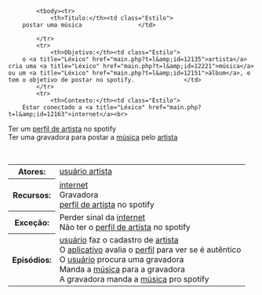 <table> 




<!--                     SEGUNDA PARTE                                     --> 


   



<!-- CENÁRIO --> 

    

            <tbody><tr> 
                <th>Titulo:</th><td class="Estilo">
        postar uma música                </td> 

            </tr> 
            <tr> 
                <th>Objetivo:</th><td class="Estilo">
		o <a title="Léxico" href="main.php?t=l&amp;id=12135">artista</a> cria uma <a title="Léxico" href="main.php?t=l&amp;id=12221">música</a> ou um <a title="Léxico" href="main.php?t=l&amp;id=12151">álbum</a>, e tem o objetivo de postar no spotify.				</td> 
            </tr> 
            <tr> 
                <th>Contexto:</th><td class="Estilo">
		Estar conectado a <a title="Léxico" href="main.php?t=l&amp;id=12163">internet</a><br>
Ter um <a title="Léxico" href="main.php?t=l&amp;id=12135">perfil de artista</a> no spotify<br>
Ter uma gravadora para postar a <a title="Léxico" href="main.php?t=l&amp;id=12221">música</a> pelo <a title="Léxico" href="main.php?t=l&amp;id=12135">artista</a>		 
				</td> 
            </tr> 
            <tr> 
                <th>Atores:</th><td class="Estilo">
		<a title="Léxico" href="main.php?t=l&amp;id=12135">usuário artista</a>                </td>  
            </tr> 
            <tr> 
                <th>Recursos:</th><td class="Estilo">
		<a title="Léxico" href="main.php?t=l&amp;id=12163">internet</a><br>
Gravadora<br>
<a title="Léxico" href="main.php?t=l&amp;id=12135">perfil de artista</a> no spotify                </td> 
            </tr> 
            <tr> 
                <th>Exceção:</th><td class="Estilo">
		Perder sinal da <a title="Léxico" href="main.php?t=l&amp;id=12163">internet</a><br>
Não ter o <a title="Léxico" href="main.php?t=l&amp;id=12135">perfil de artista</a> no spotify                </td> 
            </tr> 
            <tr> 
                <th>Episódios:</th><td class="Estilo">
		<a title="Léxico" href="main.php?t=l&amp;id=12125">usuário</a> faz o cadastro de <a title="Léxico" href="main.php?t=l&amp;id=12135">artista</a><br>
O <a title="Léxico" href="main.php?t=l&amp;id=12170">aplicativo</a> avalia o <a title="Léxico" href="main.php?t=l&amp;id=12178">perfil</a> para ver se é autêntico<br>
O <a title="Léxico" href="main.php?t=l&amp;id=12125">usuário</a> procura uma gravadora<br>
Manda a <a title="Léxico" href="main.php?t=l&amp;id=12221">música</a> para a gravadora<br>
A gravadora manda a <a title="Léxico" href="main.php?t=l&amp;id=12221">música</a> pro spotify	  	
                </td> 
            </tr> 
        </tbody></table>
